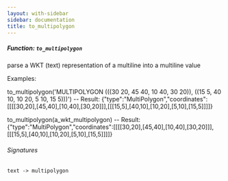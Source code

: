 ```yaml
---
layout: with-sidebar
sidebar: documentation
title: to_multipolygon
---
```


##### Function: `to_multipolygon`
parse a WKT (text) representation of a multiline into a multiline value

Examples:

  to_multipolygon('MULTIPOLYGON (((30 20, 45 40, 10 40, 30 20)), ((15 5, 40 10, 10 20, 5 10, 15 5)))')
  -- Result: {"type":"MultiPolygon","coordinates":[[[[30,20],[45,40],[10,40],[30,20]]],[[[15,5],[40,10],[10,20],[5,10],[15,5]]]]}

  to_multipolygon(a_wkt_multipolygon)
  -- Result: {"type":"MultiPolygon","coordinates":[[[[30,20],[45,40],[10,40],[30,20]]],[[[15,5],[40,10],[10,20],[5,10],[15,5]]]]}

###### Signatures
    text -> multipolygon

